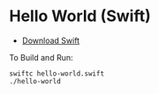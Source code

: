 # Hello World (Swift)

- [Download Swift](https://www.swift.org/download/)

To Build and Run:
```
swiftc hello-world.swift
./hello-world
```